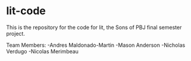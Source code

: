 # lit-code
This is the repository for the code for lit, the Sons of PBJ final semester project.

Team Members:
-Andres Maldonado-Martin
-Mason Anderson
-Nicholas Verdugo
-Nicolas Merimbeau